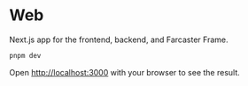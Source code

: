 # Web

Next.js app for the frontend, backend, and Farcaster Frame.

```bash
pnpm dev
```

Open [http://localhost:3000](http://localhost:3000) with your browser to see the result.
